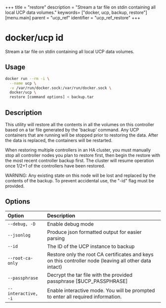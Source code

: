 +++
title = "restore"
description = "Stream a tar file on stdin containing all local UCP data volumes."
keywords= ["docker, ucp, backup, restore"]
[menu.main]
parent = "ucp_ref"
identifier = "ucp_ref_restore"
+++


# docker/ucp id

Stream a tar file on stdin containing all local UCP data volumes.

## Usage

```bash
docker run --rm -i \
  --name ucp \
  -v /var/run/docker.sock:/var/run/docker.sock \
  docker/ucp \
  restore [command options] < backup.tar
```

## Description

This utility will restore all the contents in all the volumes on this
controller based on a tar file generated by the 'backup' command.  Any UCP
containers that are running will be stopped prior to restoring the data.
After the data is replaced, the containers will be restarted.

When restoring multiple controllers in an HA cluster, you must manually
stop all controller nodes you plan to restore first, then begin the
restore with the most recent controller backup first.  The cluster will
resume operation once 1/2+1 of the controllers have been restored.

WARNING: Any existing state on this node will be lost and replaced by
the contents of the backup.  To prevent accidental use, the "-id" flag
must be provided.

## Options

| Option           | Description                                                                                            |
|:-----------------|:-------------------------------------------------------------------------------------------------------|
| `--debug, -D`    | Enable debug mode                                                                                      |
| `--jsonlog`      | Produce json formatted output for easier parsing                                                       |
| `--id`           | The ID of the UCP instance to backup                                                                   |
| `--root-ca-only` | Restore only the root CA certificates and keys on this controller node (leaving all other data intact) |
| `--passphrase`   | Decrypt the tar file with the provided passphrase [$UCP_PASSPHRASE]                                    |
| `--interactive, -i` | Enable interactive mode. You will be prompted to enter all required information.                    |
